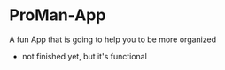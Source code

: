# ProMan-App
A fun App that is going to help you to be more organized 
- not finished yet, but it's functional

